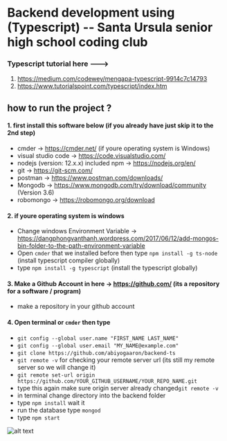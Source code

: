 # Backend development using (Typescript) -- Santa Ursula senior high school coding club
### Typescript tutorial here ---> 
1. https://medium.com/codewey/mengapa-typescript-9914c7c14793
2. https://www.tutorialspoint.com/typescript/index.htm

## how to run the project ?

#### 1. first install this software below (if you already have just skip it to the 2nd step)
- cmder -> https://cmder.net/ (if youre operating system is Windows)
- visual studio code -> https://code.visualstudio.com/
- nodejs (version: 12.x.x) included npm -> https://nodejs.org/en/
- git -> https://git-scm.com/
- postman -> https://www.postman.com/downloads/
- Mongodb -> https://www.mongodb.com/try/download/community (Version 3.6)
- robomongo -> https://robomongo.org/download

#### 2. if youre operating system is windows
- Change windows Environment Variable -> https://dangphongvanthanh.wordpress.com/2017/06/12/add-mongos-bin-folder-to-the-path-environment-variable
- Open `cmder` that we installed before then type `npm install -g ts-node` (install typescript compiler globally) 
- type `npm install -g typescript` (install the typescript globally)

#### 3. Make a Github Account in here -> https://github.com/ (its a repository for a software / program)
- make a repository in your github account

#### 4. Open terminal or `cmder` then type
-  `git config --global user.name "FIRST_NAME LAST_NAME"`
-  `git config --global user.email "MY_NAME@example.com"`
-  `git clone https://github.com/abiyogaaron/backend-ts`
-  `git remote -v` for checking your remote server url (its still my remote server so we will change it)
-  `git remote set-url origin https://github.com/YOUR_GITHUB_USERNAME/YOUR_REPO_NAME.git`
-  type this again make sure origin server already changed`git remote -v`
-  in terminal change directory into the backend folder
-  type `npm install` wait it
-  run the database type `mongod`
-  type `npm start`

![alt text](https://ibb.co/sbR6Dm0)

